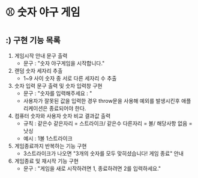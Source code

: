 # :baseball: 숫자 야구 게임
## :) 구현 기능 목록

 1. 게임시작 안내 문구 출력
    - 문구 : "숫자 야구게임을 시작합니다."
 2. 랜덤 숫자 세자리 추출
    - 1~9 사이 숫자 중 서로 다른 세자리 수 추출
 3. 숫자 입력 문구 출력 및 숫자 입력창 구현
    - 문구 : "숫자를 입력해주세요 : "
    - 사용자가 잘못된 값을 입력한 경우 throw문을 사용해 예외를 발생시킨후 애플리케이션은 종료되어야 한다.
 4. 컴퓨터 숫자와 사용자 숫자 비교 결과값 출력
    - 규칙 : 같은수 같은자리 = 스트라이크/ 같은수 다른자리 = 볼/ 해당사항 없음 = 낫싱
    - 예시 :  1볼 1스트라이크
 5. 게임종료까지 반복하는 기능 구현
    - 3스트라이크가 나오면 "3개의 숫자를 모두 맞히셨습니다! 게임 종료" 안내
 6. 게임종료 및 재시작 기능 구현 
    - 문구 : "게임을 새로 시작하려면 1, 종료하려면 2를 입력하세요."
 
